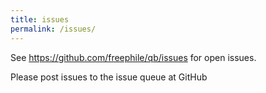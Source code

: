 ```yaml
---
title: issues
permalink: /issues/
---
```


See https://github.com/freephile/qb/issues for open issues.

Please post issues to the issue queue at GitHub